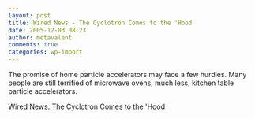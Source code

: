 ```yaml
---
layout: post
title: Wired News - The Cyclotron Comes to the 'Hood
date: 2005-12-03 08:23
author: metavalent
comments: true
categories: wp-import
---
```

<a href="http://www.wired.com/news/politics/0,1283,69726,00.html?tw=rss.TOP"><img src="http://ly.lygo.com/ly/wired/news/v/20020914/images/cs6/logo28_wirednews.gif" alt="" border="0" /></a>The promise of home particle accelerators may face a few hurdles.  Many people are still terrified of microwave ovens, much less, kitchen table particle accelerators.

<a href="http://www.wired.com/news/politics/0,1283,69726,00.html?tw=rss.TOP">Wired News: The Cyclotron Comes to the 'Hood</a>
